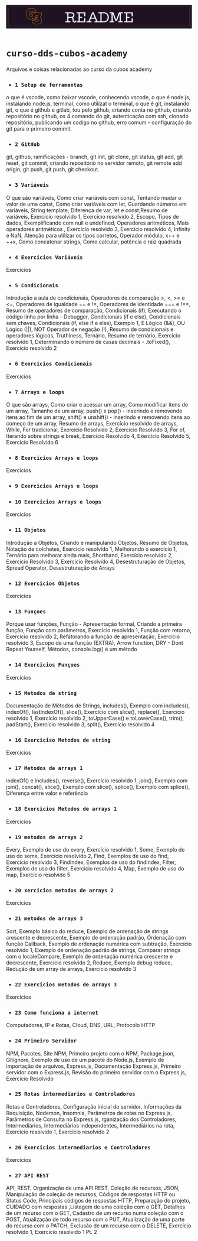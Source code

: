 
![README do curso](1baner.png)

# `curso-dds-cubos-academy`

Arquivos e coisas relacionadas ao curso da cubos academy


- ### `1 Setup de ferramentas`

o que é vscode, como baixar vscode, conhecendo vscode, o que é node.js, instalando node.js, terminal, como utilizat o terminal, o que é git, instalando git, o que é github e gitlab, tou pelo github, criando conta no github, criando repositório no github, os 4 comando do git, autenticação com ssh, clonado repositório, publicando um codigo no github, erro comum - configuração do git para o primeiro commit.

- ### `2 GitHub`

git, github, ramificações - branch, git init, git clone, git status, git add, git reset, git commit, criando repositório no servidor remoto, git remote add origin, git push, git push, git checkout.

- ### `3 Variáveis`

O que são variáveis, Como criar variáveis com const, Tentando mudar o valor de uma const, Como criar variáveis com let, Guardando números em variáveis, String template, Diferença de var, let e const,Resumo de variáveis, Exercício resolvido 1, Exercício resolvido 2, Escopo, Tipos de dados, Exemplificando com null e undefined, Operadores aritméticos, Mais operadores aritméticos
, Exercício resolvido 3, Exercício resolvido 4, Infinity e NaN, Atenção para utilizar os tipos corretos, Operador módulo, x++ e ++x, Como concatenar strings, Como calcular, potência e raiz quadrada

- ### `4 Exercicios Variáveis`

Exercicios

- ### `5 Condicionais`

Introdução a aula de condicionais, Operadores de comparação >, <, >= e <=, Operadores de igualdade == e !=, Operadores de identidade === e !==, Resumo de operadores de comparação, Condicionais (if), Executando o código linha por linha - Debugger, Condicionais (if e else), Condicionais sem chaves, Condicionais (if, else if e else), Exemplo 1, E Lógico (&&), OU Lógico (||), NOT Operador de negação (!), Resumo de condicionais e operadores lógicos, Truthiness, Ternário, Resumo de ternário, Exercício resolvido 1, Determinando o número de casas decimais - .toFixed(), Exercício resolvido 2

- ### `6 Exercicios Condicionais`

Exercicios

- ### `7 Arrays e loops`

O que são arrays, Como criar e acessar um array, Como modificar itens de um array, Tamanho de um array, push() e pop() - inserindo e removendo itens ao fim de um array, shift() e unshift() - inserindo e removendo itens ao começo de um array, Resumo de arrays, Exercício resolvido de arrays, While, For tradicional, Exercício Resolvido 2, Exercício Resolvido 3, For of, Iterando sobre strings e break, Exercício Resolvido 4, Exercício Resolvido 5, Exercício Resolvido 6

- ### `8 Exercicios Arrays e loops`

Exercicios
- ### `9 Exercicios Arrays e loops`

- ### `10 Exercicios Arrays e loops`

Exercicios

- ### `11 Objetos`
 
Introdução a Objetos, Criando e manipulando Objetos, Resumo de Objetos, Notação de colchetes, Exercício resolvido 1, Melhorando o exercício 1, Ternário para melhorar ainda mais, Shorthand, Exercício resolvido 2, Exercício Resolvido 3, Exercício Resolvido 4, Desestruturação de Objetos, Spread Operator, Desestruturação de Arrays

- ### `12 Exercicios Objetos`

Exercicios

- ### `13 Funçoes`

Porque usar funções, Função - Apresentação formal, Criando a primeira função, Função com parâmetros, Exercício resolvido 1, Função com retorno, Exercício resolvido 2, Refatorando a função de apresentação, Exercício resolvido 3, Escopo de uma função (EXTRA), Arrow function, DRY - Dont Repeat Yourself, Métodos, console.log() é um método

- ### `14 Exercicios Funçoes`

Exercicios

- ### `15 Metodos de string`

Documentação de Métodos de Strings, includes(), Exemplo com includes(), indexOf(), lastIndexOf(), slice(), Exercício com slice(), replace(), Exercício resolvido 1, Exercício resolvido 2, toUpperCase() e toLowerCase(), trim(), padStart(), Exercício resolvido 3, split(), Exercício resolvido 4

- ### `16 Exerciciso Metodos de string`

Exercicios

- ### `17 Metodos de arrays 1`

indexOf() e includes(), reverse(), Exercício resolvido 1, join(), Exemplo com join(), concat(), slice(), Exemplo com slice(), splice(), Exemplo com splice(), Diferença entre valor e referência

- ### `18 Exercicios Metodos de arrays 1`

Exercicios

- ### `19 metodos de arrays 2`
Every, Exemplo de uso do every, Exercício resolvido 1, Some, Exemplo de uso do some, Exercício resolvido 2, Find, Exemplos de uso do find, Exercício resolvido 3, FindIndex, Exemplos de uso do findIndex, Filter, Exemplos de uso do filter, Exercício resolvido 4, Map, Exemplo de uso do map, Exercício resolvido 5

- ### `20 xercicios metodos de arrays 2`

Exercicios

- ### `21 metodos de arrays 3`

Sort, Exemplo básico do reduce, Exemplo de ordenação de strings crescente e decrescente, Exemplo de ordenação padrão, Ordenação com função Callback, Exemplo de ordenação numérica com subtração, Exercício resolvido 1, Exemplo de ordenação padrão de strings, Comparar strings com o localeCompare, Exemplo de ordenação numérica crescente e decrescente, Exercício resolvido 2, Reduce, Exemplo debug reduce, Redução de um array de arrays, Exercício resolvido 3

- ### `22 Exercicios metodos de arrays 3`

Exercicios

- ### `23 Como funciona a internet`

Computadores, IP e Rotas, Cloud, DNS, URL, Protocolo HTTP

- ### `24 Primeiro Servidor`
NPM, Pacotes, Site NPM, Primeiro projeto com o NPM, Package.json, Gitignore, Exemplo de uso de um pacote do Node.js, Exemplo de importação de arquivos, Express.js, Documentação Express.js, Primeiro servidor com o Express.js, Revisão do primeiro servidor com o Express.js, Exercício Resolvido

- ### `25 Rotas intermediarios e Controladores`

Rotas e Controladores, Configuração inicial do servidor, Informações da Requisição, Nodemon, Insomnia, Parâmetros de rotas no Express.js, Parâmetros de Consulta no Express.js, rganização dos Controladores, Intermediários, Intermediários independentes, Intermediários na rota, Exercício resolvido 1, Exercício resolvido 2

- ### `26 Exercicios intermediarios e Controladores`

Exercicios

- ### `27 API REST`


API, REST, Organização de uma API REST, Coleção de recursos, JSON, Manipulação de coleção de recursos, Códigos de respostas HTTP ou Status Code, Principais códigos de respostas HTTP, Preparação do projeto, CUIDADO com respostas ,Listagem de uma coleção com o GET, Detalhes de um recurso com o GET, Cadastro de um recurso numa coleção com o POST, Atualização de todo recurso com o PUT, Atualização de uma parte do recurso com o PATCH, Exclusão de um recurso com o DELETE, Exercício resolvido 1, Exercício resolvido 1 Pt. 2



